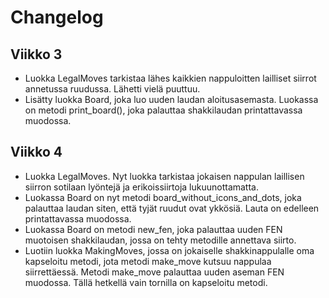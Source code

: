 # Changelog
## Viikko 3
- Luokka LegalMoves tarkistaa lähes kaikkien nappuloitten lailliset siirrot annetussa ruudussa. Lähetti vielä puuttuu.
- Lisätty luokka Board, joka luo uuden laudan aloitusasemasta. Luokassa on metodi print_board(), joka palauttaa shakkilaudan printattavassa muodossa.

## Viikko 4
- Luokka LegalMoves. Nyt luokka tarkistaa jokaisen nappulan laillisen siirron sotilaan lyöntejä ja erikoissiirtoja lukuunottamatta.  
- Luokassa Board on nyt metodi board_without_icons_and_dots, joka palauttaa laudan siten, että tyjät ruudut ovat ykkösiä. Lauta on edelleen printattavassa muodossa.  
- Luokassa Board on metodi new_fen, joka palauttaa uuden FEN muotoisen shakkilaudan, jossa on tehty metodille annettava siirto.  
- Luotiin luokka MakingMoves, jossa on jokaiselle shakkinappulalle oma kapseloitu metodi, jota metodi make_move kutsuu nappulaa siirrettäessä. Metodi make_move palauttaa uuden aseman FEN muodossa. Tällä hetkellä vain tornilla on kapseloitu metodi.  
